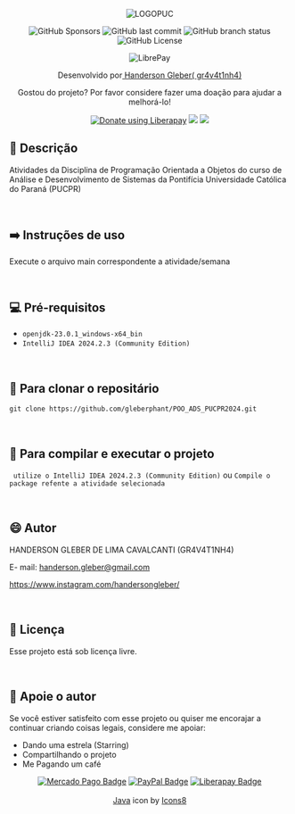 <div  align="center">

![LOGOPUC](https://www.pucpr.br/wp-content/themes/pucpr/_assets/images/logo-pucpr-vermelha.svg)

![GitHub Sponsors](https://img.shields.io/github/sponsors/gleberphant)
![GitHub last commit](https://img.shields.io/github/last-commit/gleberphant/POO_ADS_PUCPR2024)
![GitHub branch status](https://img.shields.io/github/checks-status/gleberphant/POO_ADS_PUCPR2024/master)
![GitHub License](https://img.shields.io/github/license/gleberphant/POO_ADS_PUCPR2024)

![LibrePay](https://img.shields.io/liberapay/receives/gleberphant.svg?logo=liberapay)




Desenvolvido por<a href=biolivre.com.br/handersongleber> Handerson Gleber( gr4v4t1nh4) </a>


Gostou do projeto? Por favor considere fazer uma doação para ajudar a melhorá-lo!

<a href="https://liberapay.com/gleberphant/donate"><img alt="Donate using Liberapay" src="https://img.shields.io/badge/Liberapay-F6C915?logo=liberapay&logoColor=000&style=flat"></a>
<a href="http://link.mercadopago.com.br/handersongleber" ><img src="https://img.shields.io/badge/Mercado%20Pago-00B1EA?logo=mercadopago&logoColor=fff&style=flat"></a>
<a href="https://www.paypal.com/donate/?business=GZCPGEVTCZ8VW&no_recurring=0&currency_code=USD" ><img src="https://img.shields.io/badge/PayPal-003087?logo=paypal&logoColor=fff&style=flat"></a>


</div>



## 🐙 Descrição

Atividades da Disciplina de Programação Orientada a Objetos do curso de Análise e Desenvolvimento de Sistemas da Pontifícia Universidade Católica do Paraná (PUCPR)

<br>

## ➡️ Instruções de uso

Execute o arquivo main correspondente a atividade/semana

<br>

## 💻 Pré-requisitos

-  `openjdk-23.0.1_windows-x64_bin`
-  `IntelliJ IDEA 2024.2.3 (Community Edition)`

<br>

## 🚀 Para clonar o repositário

```
git clone https://github.com/gleberphant/POO_ADS_PUCPR2024.git
```

<br>

## 💾 Para compilar e executar o projeto

` utilize o IntelliJ IDEA 2024.2.3 (Community Edition)` ou `Compile o package refente a atividade selecionada`

<br>


## 😄 Autor

HANDERSON GLEBER DE LIMA CAVALCANTI (GR4V4T1NH4)

E- mail:  handerson.gleber@gmail.com

https://www.instagram.com/handersongleber/

<br>

## 📝 Licença

Esse projeto está sob licença livre. 

<br>

## 🤝 Apoie o autor

Se você estiver satisfeito com esse projeto ou quiser me encorajar a continuar criando coisas legais, considere me apoiar:

- Dando uma estrela (Starring) 
- Compartilhando o projeto 
- Me Pagando um café  


<div align=center>

[![Mercado Pago Badge](https://img.shields.io/badge/Mercado%20Pago-00B1EA?logo=mercadopago&logoColor=fff&style=flat)]("http://link.mercadopago.com.br/handersongleber") 
[![PayPal Badge](https://img.shields.io/badge/PayPal-003087?logo=paypal&logoColor=fff&style=flat)]("https://www.paypal.com/donate/?business=GZCPGEVTCZ8VW&no_recurring=0&currency_code=USD")
[![Liberapay Badge](https://img.shields.io/badge/Liberapay-F6C915?logo=liberapay&logoColor=000&style=flat)](https://liberapay.com/gleberphant/donate)
<br><br>
<a target="_blank" href="https://icons8.com/icon/FBycNmdwUQz1/java">Java</a> icon by <a target="_blank" href="https://icons8.com">Icons8</a>
</div>


